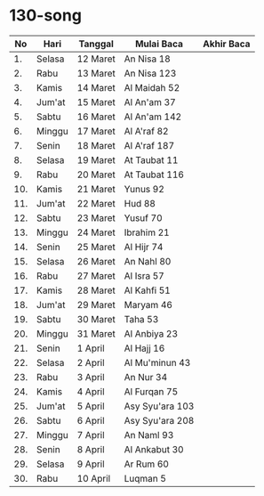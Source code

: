 # 130-song

| No   | Hari   | Tanggal  | Mulai Baca      | Akhir Baca |
|------|--------|----------|-----------------|------------|
| 1.   | Selasa | 12 Maret | An Nisa 18      |            |
| 2.   | Rabu   | 13 Maret | An Nisa 123     |            |
| 3.   | Kamis  | 14 Maret | Al Maidah 52    |            |
| 4.   | Jum'at | 15 Maret | Al An'am 37     |            |
| 5.   | Sabtu  | 16 Maret | Al An'am 142    |            |
| 6.   | Minggu | 17 Maret | Al A'raf 82     |            |
| 7.   | Senin  | 18 Maret | Al A'raf 187    |            |
| 8.   | Selasa | 19 Maret | At Taubat 11    |            |
| 9.   | Rabu   | 20 Maret | At Taubat 116   |            |
| 10.  | Kamis  | 21 Maret | Yunus 92        |            |
| 11.  | Jum'at | 22 Maret | Hud 88          |            |
| 12.  | Sabtu  | 23 Maret | Yusuf 70        |            |
| 13.  | Minggu | 24 Maret | Ibrahim 21      |            |
| 14.  | Senin  | 25 Maret | Al Hijr 74      |            |
| 15.  | Selasa | 26 Maret | An Nahl 80      |            |
| 16.  | Rabu   | 27 Maret | Al Isra 57      |            |
| 17.  | Kamis  | 28 Maret | Al Kahfi 51     |            |
| 18.  | Jum'at | 29 Maret | Maryam 46       |            |
| 19.  | Sabtu  | 30 Maret | Taha 53         |            |
| 20.  | Minggu | 31 Maret | Al Anbiya 23    |            |
| 21.  | Senin  | 1 April  | Al Hajj 16      |            |
| 22.  | Selasa | 2 April  | Al Mu'minun 43  |            |
| 23.  | Rabu   | 3 April  | An Nur 34       |            |
| 24.  | Kamis  | 4 April  | Al Furqan 75    |            |
| 25.  | Jum'at | 5 April  | Asy Syu'ara 103 |            |
| 26.  | Sabtu  | 6 April  | Asy Syu'ara 208 |            |
| 27.  | Minggu | 7 April  | An Naml 93      |            |
| 28.  | Senin  | 8 April  | Al Ankabut 30   |            |
| 29.  | Selasa | 9 April  | Ar Rum 60       |            |
| 30.  | Rabu   | 10 April | Luqman 5        |            |
